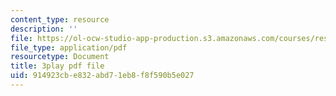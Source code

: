```yaml
---
content_type: resource
description: ''
file: https://ol-ocw-studio-app-production.s3.amazonaws.com/courses/res-6-012-introduction-to-probability-spring-2018/914923cbe832abd71eb8f8f590b5e027_fBfMIVXc_OM.pdf
file_type: application/pdf
resourcetype: Document
title: 3play pdf file
uid: 914923cb-e832-abd7-1eb8-f8f590b5e027
---
```

